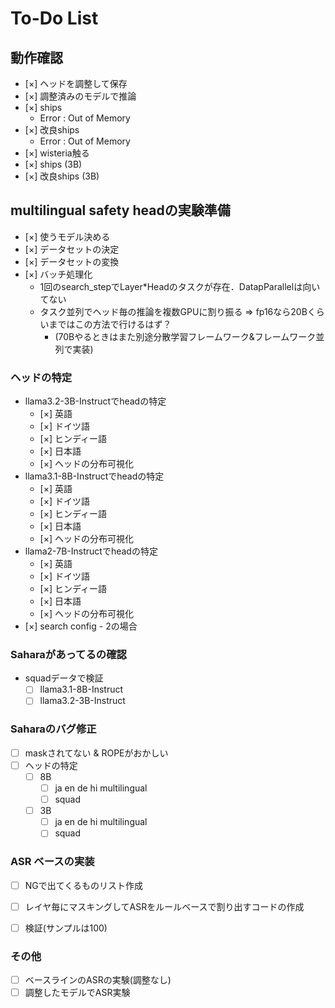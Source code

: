 # To-Do List

## 動作確認
- [×] ヘッドを調整して保存
- [×] 調整済みのモデルで推論
- [×] ships  
  - Error : Out of Memory
- [×] 改良ships  
  - Error : Out of Memory
- [×] wisteria触る
- [×] ships (3B)
- [×] 改良ships (3B)

## multilingual safety headの実験準備
- [×] 使うモデル決める
- [×] データセットの決定 
- [×] データセットの変換
- [×] バッチ処理化 
  - 1回のsearch_stepでLayer*Headのタスクが存在．DatapParallelは向いてない   
  - タスク並列でヘッド毎の推論を複数GPUに割り振る ⇒ fp16なら20Bくらいまではこの方法で行けるはず？
    - (70Bやるときはまた別途分散学習フレームワーク&フレームワーク並列で実装)

### ヘッドの特定
- llama3.2-3B-Instructでheadの特定
  - [×] 英語
  - [×] ドイツ語
  - [×] ヒンディー語
  - [×] 日本語
  - [×] ヘッドの分布可視化
- llama3.1-8B-Instructでheadの特定
  - [×] 英語
  - [×] ドイツ語
  - [×] ヒンディー語
  - [×] 日本語
  - [×] ヘッドの分布可視化
- llama2-7B-Instructでheadの特定
  - [×] 英語
  - [×] ドイツ語
  - [×] ヒンディー語
  - [×] 日本語
  - [×] ヘッドの分布可視化
- [×] search config - 2の場合

### Saharaがあってるの確認
- squadデータで検証
  - [ ] llama3.1-8B-Instruct
  - [ ] llama3.2-3B-Instruct

### Saharaのバグ修正
- [ ] maskされてない & ROPEがおかしい
- [ ] ヘッドの特定
  - [ ] 8B
    - [ ] ja en de hi multilingual
    - [ ] squad
  - [ ] 3B
    - [ ] ja en de hi multilingual
    - [ ] squad

### ASR ベースの実装
- [ ] NGで出てくるものリスト作成
- [ ] レイヤ毎にマスキングしてASRをルールベースで割り出すコードの作成
- [ ] 検証(サンプルは100)




### その他
- [ ] ベースラインのASRの実験(調整なし)
- [ ] 調整したモデルでASR実験
